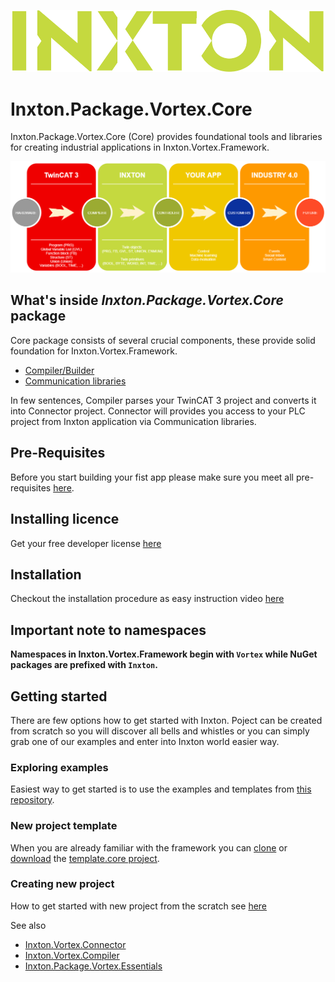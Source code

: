 ![Inxton logo](/./common/assets/logo.png)

# Inxton.Package.Vortex.Core

Inxton.Package.Vortex.Core (Core) provides foundational tools and libraries for creating industrial applications in Inxton.Vortex.Framework.

![tc3 to inxton to your_app to future](assets/tc3-inxton-future.png)

## What's inside *Inxton.Package.Vortex.Core* package

Core package consists of several crucial components, these provide solid foundation for Inxton.Vortex.Framework.

- [Compiler/Builder](/./apis/Inxton.vortex.compiler.console/README.md)
- [Communication libraries](/./apis/Inxton.Vortex.Connector/README.md)

In few sentences, Compiler parses your TwinCAT 3 project and converts it into Connector project. Connector will provides you access to your PLC project from Inxton application via Communication libraries.

## Pre-Requisites

Before you start building your fist app please make sure you meet all pre-requisites [here](/././common/PREREQUISITES.md).

## Installing licence

Get your free developer license [here](/././common/LicenseInstallation.md)

## Installation

Checkout the installation procedure as easy instruction video [here](/././common/INSTALLATION.md)

## Important note to namespaces

**Namespaces in Inxton.Vortex.Framework begin with ```Vortex``` while NuGet packages are prefixed with ```Inxton```.**

## Getting started

There are few options how to get started with Inxton. Poject can be created from scratch so you will discover all bells and whistles or you can simply grab one of our examples and enter into Inxton world easier way.

### Exploring examples

Easiest way to get started is to use the examples and templates from [this repository](https://github.com/Inxton/Examples-Inxton.Package.Vortex.Core/).

### New project template

When you are already familiar with the framework you can [clone](https://github.com/Inxton/template.core.git) or [download](https://github.com/Inxton/template.core/archive/master.zip) the [template.core project](https://github.com/Inxton/template.core).

### Creating new project

How to get started with new project from the scratch see [here](/apis/Inxton.vortex.compiler.console/README.md#Getting-started)

See also

* [Inxton.Vortex.Connector](/apis/Inxton.Vortex.Connector/README.md)
* [Inxton.Vortex.Compiler](/apis/Inxton.vortex.compiler.console/README.md)
* [Inxton.Package.Vortex.Essentials](/Inxton.Package.Vortex.Essentials/README.md)


